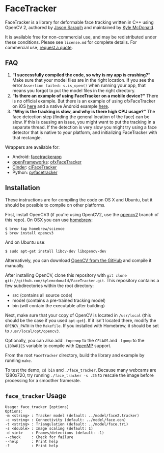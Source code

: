 # FaceTracker

FaceTracker is a library for deformable face tracking written in C++ using OpenCV 2, authored by [Jason Saragih](http://jsaragih.org/) and maintained by [Kyle McDonald](http://kylemcdonald.net/).

It is available free for non-commercial use, and may be redistributed under these conditions. Please see `license.md` for complete details. For commercial use, [request a quote](http://facetracker.net/quote/).

## FAQ

1. **"I successfully compiled the code, so why is my app is crashing?"** Make sure that your model files are in the right location. If you see the error `Assertion failed: s.is_open()` when running your app, that means you forgot to put the model files in the right directory.
2. **"Is there an example of using FaceTracker on a mobile device?"** There is no official example. But there is an example of using ofxFaceTracker on iOS [here](https://github.com/kylemcdonald/ofxFaceTracker-iOS) and a native Android example [here](https://github.com/ajdroid/facetrackerapp).
3. **"Why is the tracking is slow, and why is there high CPU usage?"** The face detection step (finding the general location of the face) can be slow. If this is causing an issue, you might want to put the tracking in a separate thread. If the detection is very slow you might try using a face detector that is native to your platform, and initializing FaceTracker with that rectangle.

Wrappers are available for:

* Android: [facetrackerapp](https://github.com/ajdroid/facetrackerapp)
* [openFrameworks](http://www.openframeworks.cc/): [ofxFaceTracker](https://github.com/kylemcdonald/ofxFaceTracker)
* [Cinder](http://libcinder.org/): [ciFaceTracker](https://github.com/Hebali/ciFaceTracker)
* Python: [pyfacetracker](https://bitbucket.org/amitibo/pyfacetracker)

## Installation

These instructions are for compiling the code on OS X and Ubuntu, but it should be possible to compile on other platforms.

First, install OpenCV3 (if you're using OpenCV2, use the [opencv2](https://github.com/kylemcdonald/FaceTracker/tree/opencv2) branch of this repo). On OSX you can use [homebrew](http://brew.sh/):

```
$ brew tap homebrew/science
$ brew install opencv3
```

And on Ubuntu use:

```
$ sudo apt-get install libcv-dev libopencv-dev
```

Alternatively, you can download [OpenCV from the GitHub](https://github.com/opencv/opencv) and compile it manually.

After installing OpenCV, clone this repository with `git clone git://github.com/kylemcdonald/FaceTracker.git`. This repository contains a few subdirectories within the root directory:
   - src (contains all source code)
   - model (contains a pre-trained tracking model)
   - bin (will contain the executable after building)

Next, make sure that your copy of OpenCV is located in `/usr/local` (this should be the case if you used `apt-get`). If it isn't located there, modify the `OPENCV_PATH` in the `Makefile`. If you installed with Homebrew, it should be set to `/usr/local/opt/opencv3`.

Optionally, you can also add `-fopenmp` to the `CFLAGS` and `-lgomp` to the `LIBRARIES` variable to compile with [OpenMP](http://openmp.org/) support.

From the root `FaceTracker` directory, build the library and example by running `make`.

To test the demo, `cd bin` and `./face_tracker`. Because many webcams are 1280x720, try running `./face_tracker -s .25` to rescale the image before processing for a smoother framerate.

## `face_tracker` Usage

````
Usage: face_tracker [options]
Options:
-m <string> : Tracker model (default: ../model/face2.tracker)
-c <string> : Connectivity (default: ../model/face.con)
-t <string> : Triangulation (default: ../model/face.tri)
-s <double> : Image scaling (default: 1)
-d <int>    : Frames/detections (default: -1)
--check     : Check for failure 
--help      : Print help
-?          : Print help
````